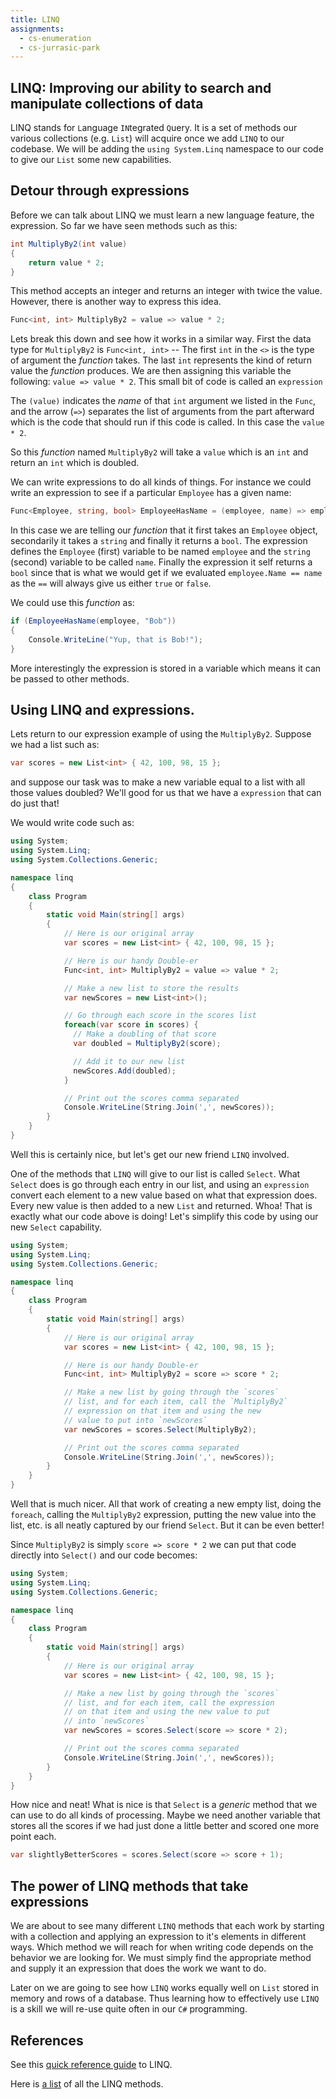 ```yaml
---
title: LINQ
assignments:
  - cs-enumeration
  - cs-jurrasic-park
---
```


## LINQ: Improving our ability to search and manipulate collections of data

LINQ stands for `L`anguage `IN`tegrated `Q`uery. It is a set of methods our
various collections (e.g. `List`) will acquire once we add `LINQ` to our
codebase. We will be adding the `using System.Linq` namespace to our code to
give our `List` some new capabilities.

## Detour through expressions

Before we can talk about LINQ we must learn a new language feature, the
expression. So far we have seen methods such as this:

```csharp
int MultiplyBy2(int value)
{
    return value * 2;
}
```

This method accepts an integer and returns an integer with twice the value.
However, there is another way to express this idea.

```csharp
Func<int, int> MultiplyBy2 = value => value * 2;
```

Lets break this down and see how it works in a similar way. First the data type
for `MultiplyBy2` is `Func<int, int>` -- The first `int` in the `<>` is the type
of argument the _function_ takes. The last `int` represents the kind of return
value the _function_ produces. We are then assigning this variable the
following: `value => value * 2`. This small bit of code is called an
`expression`

The `(value)` indicates the _name_ of that `int` argument we listed in the
`Func`, and the arrow (`=>`) separates the list of arguments from the part
afterward which is the code that should run if this code is called. In this case
the `value * 2`.

So this _function_ named `MultiplyBy2` will take a `value` which is an `int` and
return an `int` which is doubled.

We can write expressions to do all kinds of things. For instance we could write
an expression to see if a particular `Employee` has a given name:

```csharp
Func<Employee, string, bool> EmployeeHasName = (employee, name) => employee.Name == name;
```

In this case we are telling our _function_ that it first takes an `Employee`
object, secondarily it takes a `string` and finally it returns a `bool`. The
expression defines the `Employee` (first) variable to be named `employee` and
the `string` (second) variable to be called `name`. Finally the expression it
self returns a `bool` since that is what we would get if we evaluated
`employee.Name == name` as the `==` will always give us either `true` or
`false`.

We could use this _function_ as:

```csharp
if (EmployeeHasName(employee, "Bob"))
{
    Console.WriteLine("Yup, that is Bob!");
}
```

More interestingly the expression is stored in a variable which means it can be
passed to other methods.

## Using LINQ and expressions.

Lets return to our expression example of using the `MultiplyBy2`. Suppose we had
a list such as:

```csharp
var scores = new List<int> { 42, 100, 98, 15 };
```

and suppose our task was to make a new variable equal to a list with all those
values doubled? We'll good for us that we have a `expression` that can do just
that!

We would write code such as:

```csharp
using System;
using System.Linq;
using System.Collections.Generic;

namespace linq
{
    class Program
    {
        static void Main(string[] args)
        {
            // Here is our original array
            var scores = new List<int> { 42, 100, 98, 15 };

            // Here is our handy Double-er
            Func<int, int> MultiplyBy2 = value => value * 2;

            // Make a new list to store the results
            var newScores = new List<int>();

            // Go through each score in the scores list
            foreach(var score in scores) {
              // Make a doubling of that score
              var doubled = MultiplyBy2(score);

              // Add it to our new list
              newScores.Add(doubled);
            }

            // Print out the scores comma separated
            Console.WriteLine(String.Join(',', newScores));
        }
    }
}
```

Well this is certainly nice, but let's get our new friend `LINQ` involved.

One of the methods that `LINQ` will give to our list is called `Select`. What
`Select` does is go through each entry in our list, and using an `expression`
convert each element to a new value based on what that expression does. Every
new value is then added to a new `List` and returned. Whoa! That is exactly what
our code above is doing! Let's simplify this code by using our new `Select`
capability.

```csharp
using System;
using System.Linq;
using System.Collections.Generic;

namespace linq
{
    class Program
    {
        static void Main(string[] args)
        {
            // Here is our original array
            var scores = new List<int> { 42, 100, 98, 15 };

            // Here is our handy Double-er
            Func<int, int> MultiplyBy2 = score => score * 2;

            // Make a new list by going through the `scores`
            // list, and for each item, call the `MultiplyBy2`
            // expression on that item and using the new
            // value to put into `newScores`
            var newScores = scores.Select(MultiplyBy2);

            // Print out the scores comma separated
            Console.WriteLine(String.Join(',', newScores));
        }
    }
}
```

Well that is much nicer. All that work of creating a new empty list, doing the
`foreach`, calling the `MultiplyBy2` expression, putting the new value into the
list, etc. is all neatly captured by our friend `Select`. But it can be even
better!

Since `MultiplyBy2` is simply `score => score * 2` we can put that code directly
into `Select()` and our code becomes:

```csharp
using System;
using System.Linq;
using System.Collections.Generic;

namespace linq
{
    class Program
    {
        static void Main(string[] args)
        {
            // Here is our original array
            var scores = new List<int> { 42, 100, 98, 15 };

            // Make a new list by going through the `scores`
            // list, and for each item, call the expression
            // on that item and using the new value to put
            // into `newScores`
            var newScores = scores.Select(score => score * 2);

            // Print out the scores comma separated
            Console.WriteLine(String.Join(',', newScores));
        }
    }
}
```

How nice and neat! What is nice is that `Select` is a _generic_ method that we
can use to do all kinds of processing. Maybe we need another variable that
stores all the scores if we had just done a little better and scored one more
point each.

```csharp
var slightlyBetterScores = scores.Select(score => score + 1);
```

## The power of LINQ methods that take expressions

We are about to see many different `LINQ` methods that each work by starting
with a collection and applying an expression to it's elements in different ways.
Which method we will reach for when writing code depends on the behavior we are
looking for. We must simply find the appropriate method and supply it an
expression that does the work we want to do.

Later on we are going to see how `LINQ` works equally well on `List` stored in
memory and rows of a database. Thus learning how to effectively use `LINQ` is a
skill we will re-use quite often in our `C#` programming.

## References

See this [quick reference guide](/lessons/misc-quick-reference/cs-linq) to LINQ.

Here is
[a list](https://docs.microsoft.com/en-us/dotnet/api/system.linq.enumerable?view=netcore-3.1)
of all the LINQ methods.
